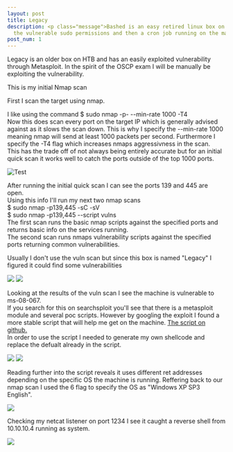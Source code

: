 ```yaml
---
layout: post
title: Legacy
description: <p class="message">Bashed is an easy retired linux box on HTB. This machine tested your enumeration skills in order to first find the /dev terminal and then be able to exploit 
  the vulnerable sudo permissions and then a cron job running on the machine.</p>
post_num: 1
---
```


<p class="message">
  Legacy is an older box on HTB and has an easily exploited vulnerability through Metasploit. In the spirit of the OSCP exam I will be manually be exploiting the vulnerability. 
</p>

<!-- Initial Enum -->
This is my initial Nmap scan

First I scan the target using nmap.

I like using the command $ sudo nmap -p- --min-rate 1000 -T4 <ip>\
Now this does scan every port on the target IP which is generally advised against as it slows the scan down. This is why I specify the --min-rate 1000 meaning nmap will send at least 1000 packets per second. Furthermore I specify the -T4 flag which increases nmaps aggressivness in the scan.\
This has the trade off of not always being entirely accurate but for an initial quick scan it works well to catch the ports outside of the top 1000 ports. 

<img src="https://raw.githubusercontent.com/lukej2680/lukej2680.github.io/master/_images/legacy/Legacy_nmap_scan.png" alt="Test">
<!-- ![Initial Scan](https://lukej2680.github.io/master/_images/legacy/Legacy_nmap_scan.png "Initial Scan") -->

After running the initial quick scan I can see the ports 139 and 445 are open.\
Using this info I'll run my next two nmap scans\
$ sudo nmap -p139,445 -sC -sV <ip>\
$ sudo nmap -p139,445 --script vulns <ip>\
The first scan runs the basic nmap scripts against the specified ports and returns basic info on the services running.\
The second scan runs nmaps vulnerability scripts against the specified ports returning common vulnerabilities.
<p class="message"> Usually I don't use the vuln scan but since this box is named "Legacy" I figured it could find some vulnerabilities</p>

<img src="https://raw.githubusercontent.com/lukej2680/lukej2680.github.io/master/_images/legacy/legacy_nmap_script_scan.png">
<img src="https://raw.githubusercontent.com/lukej2680/lukej2680.github.io/master/_images/legacy/legacy_nmap_vuln_scan.png">

Looking at the results of the vuln scan I see the machine is vulnerable to ms-08-067.\
If you search for this on searchsploit you'll see that there is a metasploit module and several poc scripts. However by googling the exploit I found a more stable script that will help me get on the machine. <a href="https://github.com/jivoi/pentest/blob/master/exploit_win/ms08-067.py">The script on github.</a>\
In order to use the script I needed to generate my own shellcode and replace the defualt already in the script.

<img src="https://raw.githubusercontent.com/lukej2680/lukej2680.github.io/master/_images/legacy/payload.png" >
<img src="https://raw.githubusercontent.com/lukej2680/lukej2680.github.io/master/_images/legacy/modify_script.png">

Reading further into the script reveals it uses different ret addresses depending on the specific OS the machine is running. Reffering back to our nmap scan I used the 6 flag to specify the OS as "Windows XP SP3 English".

<img src="https://raw.githubusercontent.com/lukej2680/lukej2680.github.io/master/_images/legacy/script_args.png">

Checking my netcat listener on port 1234 I see it caught a reverse shell from 10.10.10.4 running as system. 

<img src="https://raw.githubusercontent.com/lukej2680/lukej2680.github.io/master/_images/legacy/ipconfig.png">
